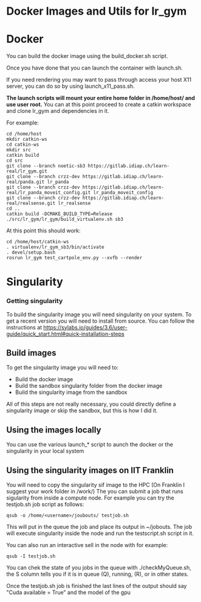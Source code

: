 # Docker Images and Utils for lr_gym

# Docker

You can build the docker image using the build_docker.sh script.

Once you have done that you can launch the container with launch.sh.

If you need rendering you may want to pass through access your host X11 server, you can do so by using launch_x11_pass.sh.

**The launch scripts will mount your entire home folder in /home/host/ and use user root.**
You can at this point proceed to create a catkin workspace and clone lr_gym and dependencies in it.

For example:
```
cd /home/host
mkdir catkin-ws
cd catkin-ws
mkdir src
catkin build
cd src
git clone --branch noetic-sb3 https://gitlab.idiap.ch/learn-real/lr_gym.git
git clone --branch crzz-dev https://gitlab.idiap.ch/learn-real/panda.git lr_panda
git clone --branch crzz-dev https://gitlab.idiap.ch/learn-real/lr_panda_moveit_config.git lr_panda_moveit_config
git clone --branch crzz-dev https://gitlab.idiap.ch/learn-real/realsense.git lr_realsense
cd ..
catkin build -DCMAKE_BUILD_TYPE=Release
./src/lr_gym/lr_gym/build_virtualenv.sh sb3
```

At this point this should work:
```
cd /home/host/catkin-ws
. virtualenv/lr_gym_sb3/bin/activate
. devel/setup.bash
rosrun lr_gym test_cartpole_env.py --xvfb --render
```

# Singularity

### Getting singularity
To build the singularity image you will need singularity on your system.
To get a recent version you will need to install from source. You can follow the instructions at https://sylabs.io/guides/3.6/user-guide/quick_start.html#quick-installation-steps

## Build images
To get the singularity image you will need to:

 * Build the docker image
 * Build the sandbox singularity folder from the docker image
 * Build the singularity image from the sandbox

All of this steps are not really necessary, you could directly define a singularity image or skip the sandbox, but this is how I did it.


## Using the images locally
You can use the various launch_* script to aunch the docker or the singularity in your local system

## Using the singularity images on IIT Franklin
You will need to copy the singularity sif image to the HPC (On Franklin I suggest your work folder in /work/<username>)
The you can submit a job that runs sigularity from inside a compute node.
For example you can try the testjob.sh job script as follows:

```
qsub -o /home/<username>/joubouts/ testjob.sh
```

This will put in the queue the job and place its output in ~/jobouts.
The job will execute singularity inside the node and run the testscript.sh script in it.

You can also run an interactive sell in the node with for example:

```
qsub -I testjob.sh
```

You can chek the state of you jobs in the queue with ./checkMyQueue.sh, the S column tells you if it is in queue (Q), running, (R), or in other states.

Once the testjob.sh job is finished the last lines of the output should say "Cuda available = True" and the model of the gpu
